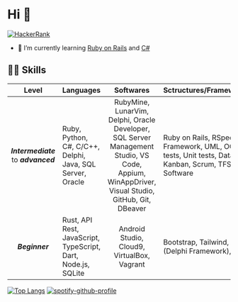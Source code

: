 # Hi 🤙
[![HackerRank](https://img.shields.io/badge/-HackerRank-2EC866?style=for-the-badge&logo=HackerRank&logoColor=white)](https://www.hackerrank.com/profile/h_s_s_henrique)
- 📔 I’m currently learning [Ruby on Rails][ruby_projects] and [C#][csharp_projects]
<!--
### Hi there 👋

**henrique-souza/henrique-souza** is a ✨ _special_ ✨ repository because its `README.md` (this file) appears on your GitHub profile.
Here are some ideas to get you started:
- 🔭 I’m currently working on ...
- 🌱 I’m currently learning ...
- 👯 I’m looking to collaborate on ...
- 🤔 I’m looking for help with ...
- 💬 Ask me about ...
- 📫 How to reach me: ...
- 😄 Pronouns: ...
- ⚡ Fun fact: ...
-->
## 🧙‍♂️ Skills

| Level | Languages  | Softwares | Sctructures/Frameworks/Methodologies |
| :-: | :- | :-: | :- |
| **_Intermediate_** to **_advanced_** |  Ruby, Python, C#, C/C++, Delphi, Java, SQL Server, Oracle | RubyMine, LunarVim, Delphi, Oracle Developer, SQL Server Management Studio, VS Code, Appium, WinAppDriver, Visual Studio, GitHub, Git, DBeaver | Ruby on Rails, RSpec, .NET, Entity Framework, UML, OOP, TDD, Automated tests, Unit tests, Data sctructures, Kanban, Scrum, TFS, Azure DevOps, Jira Software |
| **_Beginner_** | Rust, API Rest, JavaScript, TypeScript, Dart, Node.js, SQLite | Android Studio, Cloud9, VirtualBox, Vagrant | Bootstrap, Tailwind, Angular, React, Horse (Delphi Framework), Flutter |



[![Top Langs](https://github-readme-stats.vercel.app/api/top-langs/?username=henrique-souza&theme=ayu-mirage&layout=compact&langs_count=10&hide=HTML,Batchfile,CSS,Less,Cmake,c%2B%2B,swift)](https://github.com/henrique-souza?tab=repositories) [![spotify-github-profile][spotify]](https://github.com/kittinan/spotify-github-profile)

[spotify]: https://spotify-github-profile.vercel.app/api/view?uid=22aaqwnwsca3lv62n6lido44i&cover_image=true&theme=natemoo-re&show_offline=true&bar_color=000000&bar_color_cover=true
[ruby_projects]: https://github.com/henrique-souza?tab=repositories&q=&type=&language=ruby&sort=
[delphi_projects]: https://github.com/henrique-souza/delphi_exercises
[csharp_projects]: https://github.com/henrique-souza?tab=repositories&q=&type=&language=c%23&sort=
